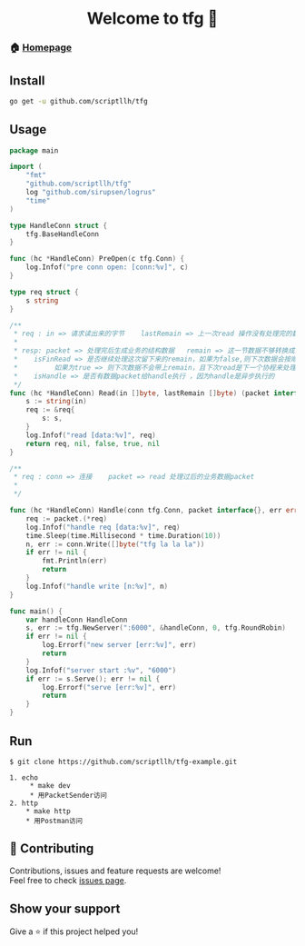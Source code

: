 <h1 align="center">Welcome to tfg 👋</h1>



### 🏠 [Homepage](https://github.com/scriptllh/tfg)

## Install

```sh
go get -u github.com/scriptllh/tfg
```


## Usage

```go
package main

import (
	"fmt"
	"github.com/scriptllh/tfg"
	log "github.com/sirupsen/logrus"
	"time"
)

type HandleConn struct {
	tfg.BaseHandleConn
}

func (hc *HandleConn) PreOpen(c tfg.Conn) {
	log.Infof("pre conn open: [conn:%v]", c)
}

type req struct {
	s string
}

/**
 * req : in => 请求读出来的字节    lastRemain => 上一次read 操作没有处理完的数据
 *
 * resp: packet => 处理完后生成业务的结构数据   remain => 这一节数据不够转换成业务数据下次read的时候再处理
 *    isFinRead => 是否继续处理这次留下来的remain，如果为false,则下次数据会按顺序过来，加上这次留下的remain，且是同一个协程处理
 *         如果为true => 则下次数据不会带上remain，且下次read是下一个协程来处理
 *    isHandle => 是否有数据packet给handle执行 ，因为handle是异步执行的
 */
func (hc *HandleConn) Read(in []byte, lastRemain []byte) (packet interface{}, remain []byte, isFinRead bool, isHandle bool, err error) {
	s := string(in)
	req := &req{
		s: s,
	}
	log.Infof("read [data:%v]", req)
	return req, nil, false, true, nil
}

/**
 * req : conn => 连接    packet => read 处理过后的业务数据packet
 *
 */

func (hc *HandleConn) Handle(conn tfg.Conn, packet interface{}, err error) {
	req := packet.(*req)
	log.Infof("handle req [data:%v]", req)
	time.Sleep(time.Millisecond * time.Duration(10))
	n, err := conn.Write([]byte("tfg la la la"))
	if err != nil {
		fmt.Println(err)
		return
	}
	log.Infof("handle write [n:%v]", n)
}

func main() {
	var handleConn HandleConn
	s, err := tfg.NewServer(":6000", &handleConn, 0, tfg.RoundRobin)
	if err != nil {
		log.Errorf("new server [err:%v]", err)
		return
	}
	log.Infof("server start :%v", "6000")
	if err := s.Serve(); err != nil {
		log.Errorf("serve [err:%v]", err)
		return
	}
}
```

## Run

```
$ git clone https://github.com/scriptllh/tfg-example.git

1. echo 
     * make dev
     * 用PacketSender访问
2. http
    * make http
    * 用Postman访问
```



## 🤝 Contributing

Contributions, issues and feature requests are welcome!<br />Feel free to check [issues page](https://github.com/scriptllh/tfg/issues).

## Show your support

Give a ⭐️ if this project helped you!



